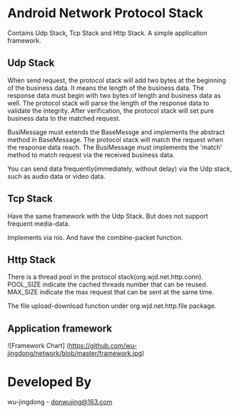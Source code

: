 Android Network Protocol Stack
======================================================
Contains Udp Stack, Tcp Stack and Http Stack.
A simple application framework.

Udp Stack
---------------------------
When send request, the protocol stack will add two bytes at the beginning of the business data.
It means the length of the business data.
The response data must begin with two bytes of length and business data as well. 
The protocol stack will parse the length of the response data to validate the integrity.
After verification, the protocol stack will set pure business data to the matched request.
	
BusiMessage must extends the BaseMessge and implements the abstract method in BaseMessage.
The protocol stack will match the request when the response data reach.
The BusiMessage must implements the 'match' method to match request via the received business data.

You can send data frequently(immediately, without delay) via the Udp stack, such as audio data or video data.

Tcp Stack
---------------------------
Have the same framework with the Udp Stack. But does not support frequent media-data.

Implements via nio. And have the combine-packet function.


Http Stack
---------------------------
There is a thread pool in the protocol stack(org.wjd.net.http.conn).
POOL_SIZE indicate the cached threads number that can be reused.
MAX_SIZE indicate the max request that can be sent at the same time.

The file upload-download function under org.wjd.net.http.file package.

Application framework
-------------------------------------------
![Framework Chart] (https://github.com/wu-jingdong/network/blob/master/framework.jpg)

Developed By
=============================================
wu-jingdong - donwujing@163.com